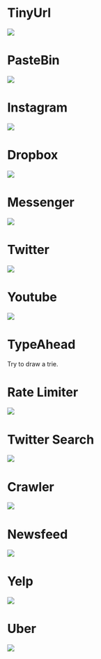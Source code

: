 # TinyUrl
<img src="./tiny_url.svg">

# PasteBin
<img src="./pastebin.svg">

# Instagram
<img src="./instagram.svg">

# Dropbox
<img src="./dropbox.svg">

# Messenger
<img src="./messenger.svg">

# Twitter
<img src="./twitter.svg">

# Youtube
<img src="./youtube.svg">

# TypeAhead
Try to draw a trie.

# Rate Limiter
<img src="./rate_limiter.svg">

# Twitter Search
<img src="./twitter.svg">

# Crawler
<img src="./web_crawler.svg">

# Newsfeed
<img src="./newsfeed.svg">

# Yelp
<img src="./yelp.svg">

# Uber
<img src="./uber.svg">
